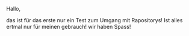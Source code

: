 Hallo,


das ist für das erste nur ein Test zum Umgang mit Rapositorys!
Ist alles ertmal nur für meinen gebrauch!
wir haben Spass!
